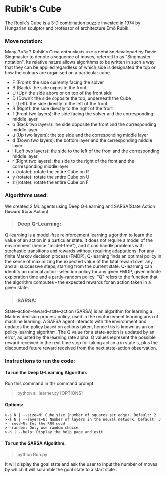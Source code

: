 # Rubik's Cube
The Rubik's Cube is a 3-D combination puzzle invented in 1974 by Hungarian sculptor and professor of architecture Ernő Rubik.

### Move notation:
Many 3×3×3 Rubik's Cube enthusiasts use a notation developed by David Singmaster to denote a sequence of moves, referred to as "Singmaster notation". 
Its relative nature allows algorithms to be written in such a way that they can be applied regardless of which side is designated the top or how the colours are organised on a particular cube.

* F (Front): the side currently facing the solver
* B (Back): the side opposite the front
* U (Up): the side above or on top of the front side
* D (Down): the side opposite the top, underneath the Cube
* L (Left): the side directly to the left of the front
* R (Right): the side directly to the right of the front
* f (Front two layers): the side facing the solver and the corresponding middle layer
* b (Back two layers): the side opposite the front and the corresponding middle layer
* u (Up two layers): the top side and the corresponding middle layer
* d (Down two layers): the bottom layer and the corresponding middle layer
* l (Left two layers): the side to the left of the front and the corresponding middle layer
* r (Right two layers): the side to the right of the front and the corresponding middle layer
* x (rotate): rotate the entire Cube on R
* y (rotate): rotate the entire Cube on U
* z (rotate): rotate the entire Cube on F

### Algorithms used:
We created 2 ML agents using Deep Q-Learning and SARSA(State Action Reward State Action)

> ### Deep Q-Learning:
Q-learning is a model-free reinforcement learning algorithm to learn the value of an action in a particular state. 
It does not require a model of the environment (hence "model-free"), and it can handle problems with stochastic transitions and rewards without requiring adaptations.
For any finite Markov decision process (FMDP), Q-learning finds an optimal policy in the sense of maximizing the expected value of the total reward over any and all successive steps, starting from the current state.
Q-learning can identify an optimal action-selection policy for any given FMDP, given infinite exploration time and a partly-random policy.
"Q" refers to the function that the algorithm computes – the expected rewards for an action taken in a given state.

> ### SARSA:
State–action–reward–state–action (SARSA) is an algorithm for learning a Markov decision process policy, used in the reinforcement learning area of machine learning.
A SARSA agent interacts with the environment and updates the policy based on actions taken, hence this is known as an on-policy learning algorithm. 
The Q value for a state-action is updated by an error, adjusted by the learning rate alpha. 
Q values represent the possible reward received in the next time step for taking action a in state s, plus the discounted future reward received from the next state-action observation.

### Instructions to run the code:

#### To run the Deep Q-Learning Algorithm. 
Run this command in the command prompt.

> python ai_learner.py [OPTIONS]

#### Options:
	>-s N | --size=N: Cube size (number of squares per edge). Default: 2
	>-l N | --layers=N: Number of layers in the neural network. Default: 3
	>--seed=N: Set the RNG seed
	>--random: Only use random choice
	>-h | --help: Display the help page and exit
	
#### To run the SARSA Algorithm.

> python Run.py 

It will display the goal state and ask the user to input the number of moves by which it will scramble the goal state to a start state .

